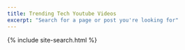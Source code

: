```yaml
---
title: Trending Tech Youtube Videos
excerpt: "Search for a page or post you're looking for"
---
```


{% include site-search.html %}
